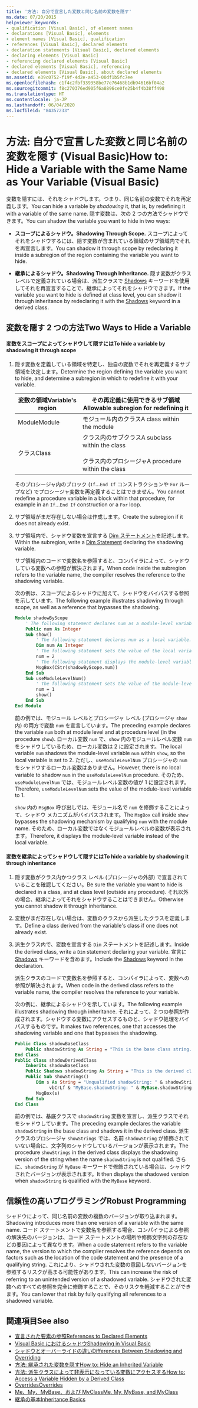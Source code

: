 ```yaml
---
title: '方法: 自分で宣言した変数と同じ名前の変数を隠す'
ms.date: 07/20/2015
helpviewer_keywords:
- qualification [Visual Basic], of element names
- declarations [Visual Basic], elements
- element names [Visual Basic], qualification
- references [Visual Basic], declared elements
- declaration statements [Visual Basic], declared elements
- declaring elements [Visual Basic]
- referencing declared elements [Visual Basic]
- declared elements [Visual Basic], referencing
- declared elements [Visual Basic], about declared elements
ms.assetid: e39c0752-f19f-4d2e-a453-00df1b5fc7ee
ms.openlocfilehash: c1f4c2fbf339358be77e76468b1db94616bf04a2
ms.sourcegitcommit: f8c270376ed905f6a8896ce0fe25b4f4b38ff498
ms.translationtype: HT
ms.contentlocale: ja-JP
ms.lasthandoff: 06/04/2020
ms.locfileid: "84357233"
---
```

# <a name="how-to-hide-a-variable-with-the-same-name-as-your-variable-visual-basic"></a><span data-ttu-id="89d36-102">方法: 自分で宣言した変数と同じ名前の変数を隠す (Visual Basic)</span><span class="sxs-lookup"><span data-stu-id="89d36-102">How to: Hide a Variable with the Same Name as Your Variable (Visual Basic)</span></span>

<span data-ttu-id="89d36-103">変数を隠すには、それを*シャドウ*します。つまり、同じ名前の変数でそれを再定義します。</span><span class="sxs-lookup"><span data-stu-id="89d36-103">You can hide a variable by *shadowing* it, that is, by redefining it with a variable of the same name.</span></span> <span data-ttu-id="89d36-104">隠す変数は、次の 2 つの方法でシャドウできます。</span><span class="sxs-lookup"><span data-stu-id="89d36-104">You can shadow the variable you want to hide in two ways:</span></span>

- <span data-ttu-id="89d36-105">**スコープによるシャドウ。**</span><span class="sxs-lookup"><span data-stu-id="89d36-105">**Shadowing Through Scope.**</span></span> <span data-ttu-id="89d36-106">スコープによってそれをシャドウするには、隠す変数が含まれている領域のサブ領域内でそれを再宣言します。</span><span class="sxs-lookup"><span data-stu-id="89d36-106">You can shadow it through scope by redeclaring it inside a subregion of the region containing the variable you want to hide.</span></span>

- <span data-ttu-id="89d36-107">**継承によるシャドウ。**</span><span class="sxs-lookup"><span data-stu-id="89d36-107">**Shadowing Through Inheritance.**</span></span> <span data-ttu-id="89d36-108">隠す変数がクラス レベルで定義されている場合は、派生クラスで [Shadows](../../../language-reference/modifiers/shadows.md) キーワードを使用してそれを再宣言することで、継承によってそれをシャドウできます。</span><span class="sxs-lookup"><span data-stu-id="89d36-108">If the variable you want to hide is defined at class level, you can shadow it through inheritance by redeclaring it with the [Shadows](../../../language-reference/modifiers/shadows.md) keyword in a derived class.</span></span>

## <a name="two-ways-to-hide-a-variable"></a><span data-ttu-id="89d36-109">変数を隠す 2 つの方法</span><span class="sxs-lookup"><span data-stu-id="89d36-109">Two Ways to Hide a Variable</span></span>

#### <a name="to-hide-a-variable-by-shadowing-it-through-scope"></a><span data-ttu-id="89d36-110">変数をスコープによってシャドウして隠すには</span><span class="sxs-lookup"><span data-stu-id="89d36-110">To hide a variable by shadowing it through scope</span></span>

1. <span data-ttu-id="89d36-111">隠す変数を定義している領域を特定し、独自の変数でそれを再定義するサブ領域を決定します。</span><span class="sxs-lookup"><span data-stu-id="89d36-111">Determine the region defining the variable you want to hide, and determine a subregion in which to redefine it with your variable.</span></span>

    |<span data-ttu-id="89d36-112">変数の領域</span><span class="sxs-lookup"><span data-stu-id="89d36-112">Variable's region</span></span>|<span data-ttu-id="89d36-113">その再定義に使用できるサブ領域</span><span class="sxs-lookup"><span data-stu-id="89d36-113">Allowable subregion for redefining it</span></span>|
    |-----------------------|-------------------------------------------|
    |<span data-ttu-id="89d36-114">Module</span><span class="sxs-lookup"><span data-stu-id="89d36-114">Module</span></span>|<span data-ttu-id="89d36-115">モジュール内のクラス</span><span class="sxs-lookup"><span data-stu-id="89d36-115">A class within the module</span></span>|
    |<span data-ttu-id="89d36-116">クラス</span><span class="sxs-lookup"><span data-stu-id="89d36-116">Class</span></span>|<span data-ttu-id="89d36-117">クラス内のサブクラス</span><span class="sxs-lookup"><span data-stu-id="89d36-117">A subclass within the class</span></span><br /><br /> <span data-ttu-id="89d36-118">クラス内のプロシージャ</span><span class="sxs-lookup"><span data-stu-id="89d36-118">A procedure within the class</span></span>|

    <span data-ttu-id="89d36-119">そのプロシージャ内のブロック (`If`...`End If` コンストラクションや `For` ループなど) でプロシージャ変数を再定義することはできません。</span><span class="sxs-lookup"><span data-stu-id="89d36-119">You cannot redefine a procedure variable in a block within that procedure, for example in an `If`...`End If` construction or a `For` loop.</span></span>

2. <span data-ttu-id="89d36-120">サブ領域がまだ存在しない場合は作成します。</span><span class="sxs-lookup"><span data-stu-id="89d36-120">Create the subregion if it does not already exist.</span></span>

3. <span data-ttu-id="89d36-121">サブ領域内で、シャドウ変数を宣言する [Dim ステートメント](../../../language-reference/statements/dim-statement.md)を記述します。</span><span class="sxs-lookup"><span data-stu-id="89d36-121">Within the subregion, write a [Dim Statement](../../../language-reference/statements/dim-statement.md) declaring the shadowing variable.</span></span>

    <span data-ttu-id="89d36-122">サブ領域内のコードで変数名を参照すると、コンパイラによって、シャドウしている変数への参照が解決されます。</span><span class="sxs-lookup"><span data-stu-id="89d36-122">When code inside the subregion refers to the variable name, the compiler resolves the reference to the shadowing variable.</span></span>

    <span data-ttu-id="89d36-123">次の例は、スコープによるシャドウに加えて、シャドウをバイパスする参照を示しています。</span><span class="sxs-lookup"><span data-stu-id="89d36-123">The following example illustrates shadowing through scope, as well as a reference that bypasses the shadowing.</span></span>

    ```vb
    Module shadowByScope
        ' The following statement declares num as a module-level variable.
        Public num As Integer
        Sub show()
            ' The following statement declares num as a local variable.
            Dim num As Integer
            ' The following statement sets the value of the local variable.
            num = 2
            ' The following statement displays the module-level variable.
            MsgBox(CStr(shadowByScope.num))
        End Sub
        Sub useModuleLevelNum()
            ' The following statement sets the value of the module-level variable.
            num = 1
            show()
        End Sub
    End Module
    ```

    <span data-ttu-id="89d36-124">前の例では、モジュール レベルとプロシージャ レベル (プロシージャ `show` 内) の両方で変数 `num` を宣言しています。</span><span class="sxs-lookup"><span data-stu-id="89d36-124">The preceding example declares the variable `num` both at module level and at procedure level (in the procedure `show`).</span></span> <span data-ttu-id="89d36-125">ローカル変数 `num` で、`show` 内のモジュールレベル変数 `num` をシャドウしているため、ローカル変数は 2 に設定されます。</span><span class="sxs-lookup"><span data-stu-id="89d36-125">The local variable `num` shadows the module-level variable `num` within `show`, so the local variable is set to 2.</span></span> <span data-ttu-id="89d36-126">ただし、`useModuleLevelNum` プロシージャの `num` をシャドウするローカル変数はありません。</span><span class="sxs-lookup"><span data-stu-id="89d36-126">However, there is no local variable to shadow `num` in the `useModuleLevelNum` procedure.</span></span> <span data-ttu-id="89d36-127">そのため、`useModuleLevelNum` では、モジュールレベル変数の値が 1 に設定されます。</span><span class="sxs-lookup"><span data-stu-id="89d36-127">Therefore, `useModuleLevelNum` sets the value of the module-level variable to 1.</span></span>

    <span data-ttu-id="89d36-128">`show` 内の `MsgBox` 呼び出しでは、モジュール名で `num` を修飾することによって、シャドウ メカニズムがバイパスされます。</span><span class="sxs-lookup"><span data-stu-id="89d36-128">The `MsgBox` call inside `show` bypasses the shadowing mechanism by qualifying `num` with the module name.</span></span> <span data-ttu-id="89d36-129">そのため、ローカル変数ではなくモジュールレベルの変数が表示されます。</span><span class="sxs-lookup"><span data-stu-id="89d36-129">Therefore, it displays the module-level variable instead of the local variable.</span></span>

#### <a name="to-hide-a-variable-by-shadowing-it-through-inheritance"></a><span data-ttu-id="89d36-130">変数を継承によってシャドウして隠すには</span><span class="sxs-lookup"><span data-stu-id="89d36-130">To hide a variable by shadowing it through inheritance</span></span>

1. <span data-ttu-id="89d36-131">隠す変数がクラス内かつクラス レベル (プロシージャの外部) で宣言されていることを確認してください。</span><span class="sxs-lookup"><span data-stu-id="89d36-131">Be sure the variable you want to hide is declared in a class, and at class level (outside any procedure).</span></span> <span data-ttu-id="89d36-132">それ以外の場合、継承によってそれをシャドウすることはできません。</span><span class="sxs-lookup"><span data-stu-id="89d36-132">Otherwise you cannot shadow it through inheritance.</span></span>

2. <span data-ttu-id="89d36-133">変数がまだ存在しない場合は、変数のクラスから派生したクラスを定義します。</span><span class="sxs-lookup"><span data-stu-id="89d36-133">Define a class derived from the variable's class if one does not already exist.</span></span>

3. <span data-ttu-id="89d36-134">派生クラス内で、変数を宣言する `Dim` ステートメントを記述します。</span><span class="sxs-lookup"><span data-stu-id="89d36-134">Inside the derived class, write a `Dim` statement declaring your variable.</span></span> <span data-ttu-id="89d36-135">宣言に [Shadows](../../../language-reference/modifiers/shadows.md) キーワードを含めます。</span><span class="sxs-lookup"><span data-stu-id="89d36-135">Include the [Shadows](../../../language-reference/modifiers/shadows.md) keyword in the declaration.</span></span>

    <span data-ttu-id="89d36-136">派生クラスのコードで変数名を参照すると、コンパイラによって、変数への参照が解決されます。</span><span class="sxs-lookup"><span data-stu-id="89d36-136">When code in the derived class refers to the variable name, the compiler resolves the reference to your variable.</span></span>

    <span data-ttu-id="89d36-137">次の例に、継承によるシャドウを示しています。</span><span class="sxs-lookup"><span data-stu-id="89d36-137">The following example illustrates shadowing through inheritance.</span></span> <span data-ttu-id="89d36-138">それによって、2 つの参照が作成されます。シャドウする変数にアクセスするものと、シャドウ処理をバイパスするものです。</span><span class="sxs-lookup"><span data-stu-id="89d36-138">It makes two references, one that accesses the shadowing variable and one that bypasses the shadowing.</span></span>

    ```vb
    Public Class shadowBaseClass
        Public shadowString As String = "This is the base class string."
    End Class
    Public Class shadowDerivedClass
        Inherits shadowBaseClass
        Public Shadows shadowString As String = "This is the derived class string."
        Public Sub showStrings()
            Dim s As String = "Unqualified shadowString: " & shadowString &
                 vbCrLf & "MyBase.shadowString: " & MyBase.shadowString
            MsgBox(s)
        End Sub
    End Class
    ```

    <span data-ttu-id="89d36-139">前の例では、基底クラスで `shadowString` 変数を宣言し、派生クラスでそれをシャドウしています。</span><span class="sxs-lookup"><span data-stu-id="89d36-139">The preceding example declares the variable `shadowString` in the base class and shadows it in the derived class.</span></span> <span data-ttu-id="89d36-140">派生クラスのプロシージャ `showStrings` では、名前 `shadowString` が修飾されていない場合に、文字列のシャドウしているバージョンが表示されます。</span><span class="sxs-lookup"><span data-stu-id="89d36-140">The procedure `showStrings` in the derived class displays the shadowing version of the string when the name `shadowString` is not qualified.</span></span> <span data-ttu-id="89d36-141">さらに、`shadowString` が `MyBase` キーワードで修飾されている場合は、シャドウされたバージョンが表示されます。</span><span class="sxs-lookup"><span data-stu-id="89d36-141">It then displays the shadowed version when `shadowString` is qualified with the `MyBase` keyword.</span></span>

## <a name="robust-programming"></a><span data-ttu-id="89d36-142">信頼性の高いプログラミング</span><span class="sxs-lookup"><span data-stu-id="89d36-142">Robust Programming</span></span>

<span data-ttu-id="89d36-143">シャドウによって、同じ名前の変数の複数のバージョンが取り込まれます。</span><span class="sxs-lookup"><span data-stu-id="89d36-143">Shadowing introduces more than one version of a variable with the same name.</span></span> <span data-ttu-id="89d36-144">コード ステートメントで変数名を参照する場合、コンパイラによる参照の解決先のバージョンは、コード ステートメントの場所や修飾文字列の存在などの要因によって異なります。</span><span class="sxs-lookup"><span data-stu-id="89d36-144">When a code statement refers to the variable name, the version to which the compiler resolves the reference depends on factors such as the location of the code statement and the presence of a qualifying string.</span></span> <span data-ttu-id="89d36-145">これにより、シャドウされた変数の意図しないバージョンを参照するリスクが高まる可能性があります。</span><span class="sxs-lookup"><span data-stu-id="89d36-145">This can increase the risk of referring to an unintended version of a shadowed variable.</span></span> <span data-ttu-id="89d36-146">シャドウされた変数へのすべての参照を完全に修飾することで、そのリスクを軽減することができます。</span><span class="sxs-lookup"><span data-stu-id="89d36-146">You can lower that risk by fully qualifying all references to a shadowed variable.</span></span>

## <a name="see-also"></a><span data-ttu-id="89d36-147">関連項目</span><span class="sxs-lookup"><span data-stu-id="89d36-147">See also</span></span>

- [<span data-ttu-id="89d36-148">宣言された要素の参照</span><span class="sxs-lookup"><span data-stu-id="89d36-148">References to Declared Elements</span></span>](references-to-declared-elements.md)
- [<span data-ttu-id="89d36-149">Visual Basic におけるシャドウ</span><span class="sxs-lookup"><span data-stu-id="89d36-149">Shadowing in Visual Basic</span></span>](shadowing.md)
- [<span data-ttu-id="89d36-150">シャドウとオーバーライドの違い</span><span class="sxs-lookup"><span data-stu-id="89d36-150">Differences Between Shadowing and Overriding</span></span>](differences-between-shadowing-and-overriding.md)
- [<span data-ttu-id="89d36-151">方法: 継承された変数を隠す</span><span class="sxs-lookup"><span data-stu-id="89d36-151">How to: Hide an Inherited Variable</span></span>](how-to-hide-an-inherited-variable.md)
- [<span data-ttu-id="89d36-152">方法: 派生クラスによって非表示になっている変数にアクセスする</span><span class="sxs-lookup"><span data-stu-id="89d36-152">How to: Access a Variable Hidden by a Derived Class</span></span>](how-to-access-a-variable-hidden-by-a-derived-class.md)
- [<span data-ttu-id="89d36-153">Overrides</span><span class="sxs-lookup"><span data-stu-id="89d36-153">Overrides</span></span>](../../../language-reference/modifiers/overrides.md)
- [<span data-ttu-id="89d36-154">Me、My、MyBase、および MyClass</span><span class="sxs-lookup"><span data-stu-id="89d36-154">Me, My, MyBase, and MyClass</span></span>](../../program-structure/me-my-mybase-and-myclass.md)
- [<span data-ttu-id="89d36-155">継承の基本</span><span class="sxs-lookup"><span data-stu-id="89d36-155">Inheritance Basics</span></span>](../objects-and-classes/inheritance-basics.md)
